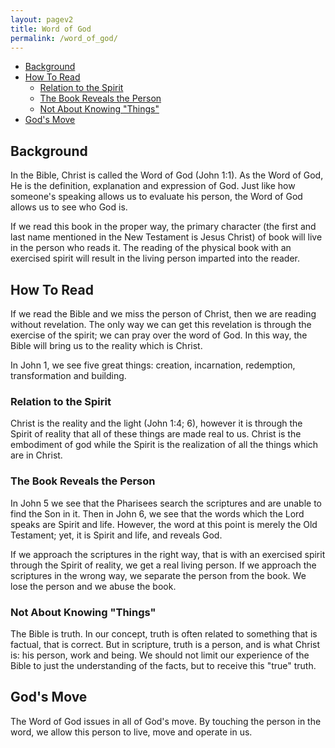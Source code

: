 ```yaml
---
layout: pagev2
title: Word of God
permalink: /word_of_god/
---
```

- [Background](#background)
- [How To Read](#how-to-read)
  - [Relation to the Spirit](#relation-to-the-spirit)
  - [The Book Reveals the Person](#the-book-reveals-the-person)
  - [Not About Knowing "Things"](#not-about-knowing-things)
- [God's Move](#gods-move)

## Background

In the Bible, Christ is called the Word of God (John 1:1). As the Word of God, He is the definition, explanation and expression of God. Just like how someone's speaking allows us to evaluate his person, the Word of God allows us to see who God is.

If we read this book in the proper way, the primary character (the first and last name mentioned in the New Testament is Jesus Christ) of book will live in the person who reads it. The reading of the physical book with an exercised spirit will result in the living person imparted into the reader.

## How To Read

If we read the Bible and we miss the person of Christ, then we are reading without revelation. The only way we can get this revelation is through the exercise of the spirit; we can pray over the word of God. In this way, the Bible will bring us to the reality which is Christ.

In John 1, we see five great things: creation, incarnation, redemption, transformation and building. 

### Relation to the Spirit

Christ is the reality and the light (John 1:4; 6), however it is through the Spirit of reality that all of these things are made real to us. Christ is the embodiment of god while the Spirit is the realization of all the things which are in Christ.

### The Book Reveals the Person

In John 5 we see that the Pharisees search the scriptures and are unable to find the Son in it. Then in John 6, we see that the words which the Lord speaks are Spirit and life. However, the word at this point is merely the Old Testament; yet, it is Spirit and life, and reveals God. 

If we approach the scriptures in the right way, that is with an exercised spirit through the Spirit of reality, we get a real living person. If we approach the scriptures in the wrong way, we separate the person from the book. We lose the person and we abuse the book. 

### Not About Knowing "Things"

The Bible is truth. In our concept, truth is often related to something that is factual, that is correct. But in scripture, truth is a person, and is what Christ is: his person, work and being. We should not limit our experience of the Bible to just the understanding of the facts, but to receive this "true" truth.

## God's Move

The Word of God issues in all of God's move. By touching the person in the word, we allow this person to live, move and operate in us.

